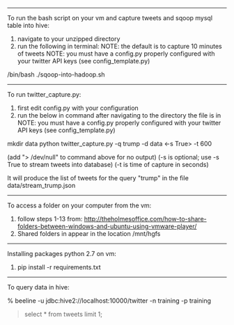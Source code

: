 ************************************************
To run the bash script on your vm and capture tweets and sqoop mysql table into hive:

1. navigate to your unzipped directory
2. run the following in terminal:
NOTE: the default is to capture 10 minutes of tweets
NOTE: you must have a config.py properly configured with your twitter API keys (see config_template.py)

/bin/bash ./sqoop-into-hadoop.sh

************************************************
To run twitter_capture.py:

1. first edit config.py with your configuration 
2. run the below in command after navigating to the directory the file is in
NOTE: you must have a config.py properly configured with your twitter API keys (see config_template.py)

mkdir data
python twitter_capture.py -q trump -d data <-s True> -t 600 

(add "> /dev/null" to command above for no output)
(-s is optional; use -s True to stream tweets into database)
(-t is time of capture in seconds)

It will produce the list of tweets for the query "trump" in the file data/stream_trump.json

************************************************
To access a folder on your computer from the vm:

1. follow steps 1-13 from: http://theholmesoffice.com/how-to-share-folders-between-windows-and-ubuntu-using-vmware-player/
2. Shared folders in appear in the location /mnt/hgfs

************************************************
Installing packages python 2.7 on vm:

1. pip install -r requirements.txt

************************************************
To query data in hive:

% beeline -u jdbc:hive2://localhost:10000/twitter -n training -p training
> select * from tweets limit 1;